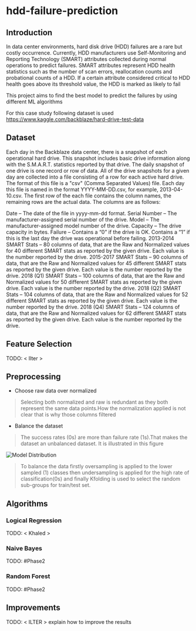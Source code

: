 # hdd-failure-prediction
## Introduction
In data center environments, hard disk drive (HDD) failures are a rare but costly occurrence.
Currently, HDD manufacturers use Self-Monitoring and Reporting Technology (SMART) attributes collected during normal
operations to predict failures. SMART attributes represent HDD health statistics such as the number of scan errors,
reallocation counts and probational counts of a HDD. If a certain attribute considered critical to HDD health goes
above its threshold value, the HDD is marked as likely to fail

This project aims to find the best model to predict the failures by using different ML algorithms

For this case study following dataset is used
https://www.kaggle.com/backblaze/hard-drive-test-data

## Dataset

Each day in the Backblaze data center, there is a snapshot of each operational hard drive. This snapshot includes basic drive information along with the S.M.A.R.T. statistics reported by that drive. The daily snapshot of one drive is one record or row of data. All of the drive snapshots for a given day are collected into a file consisting of a row for each active hard drive. The format of this file is a "csv" (Comma Separated Values) file. Each day this file is named in the format YYYY-MM-DD.csv, for example, 2013-04-10.csv.
The first row of the each file contains the column names, the remaining rows are the actual data. The columns are as follows:

Date – The date of the file in yyyy-mm-dd format.
Serial Number – The manufacturer-assigned serial number of the drive.
Model – The manufacturer-assigned model number of the drive.
Capacity – The drive capacity in bytes.
Failure – Contains a “0” if the drive is OK. Contains a “1” if this is the last day the drive was operational before failing.
2013-2014 SMART Stats – 80 columns of data, that are the Raw and Normalized values for 40 different SMART stats as reported by the given drive. Each value is the number reported by the drive.
2015-2017 SMART Stats – 90 columns of data, that are the Raw and Normalized values for 45 different SMART stats as reported by the given drive. Each value is the number reported by the drive.
2018 (Q1) SMART Stats – 100 columns of data, that are the Raw and Normalized values for 50 different SMART stats as reported by the given drive. Each value is the number reported by the drive.
2018 (Q2) SMART Stats – 104 columns of data, that are the Raw and Normalized values for 52 different SMART stats as reported by the given drive. Each value is the number reported by the drive.
2018 (Q4) SMART Stats – 124 columns of data, that are the Raw and Normalized values for 62 different SMART stats as reported by the given drive. Each value is the number reported by the drive.


## Feature Selection

TODO: < Ilter >

## Preprocessing

* Choose raw data over normalized
>Selecting both normalized and raw is redundant as they both represent the same data points.How the normalization applied is not clear that is why those columns filtered

* Balance the dataset
>The success rates (0s) are more than failure rate (1s).That makes the dataset an unbalanced dataset. It is illustrated in this figure 

![Model Distribution](Figure_1.jpg?raw=true "Model failure rates")

>To balance the data firstly oversampling is applied to the lower sampled (1) classes then undersampling is applied for the high rate of classification(0s) and finally Kfolding is used to select the random sub-groups for train/test set.

## Algorithms

### Logical Regression

TODO: < Khaled >

### Naive Bayes
TODO: #Phase2

### Random Forest
TODO: #Phase2

## Improvements
TODO: < ILTER > explain how to improve the results
